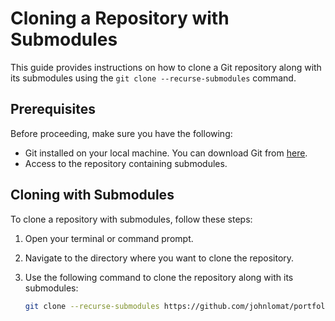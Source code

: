 # Cloning a Repository with Submodules

This guide provides instructions on how to clone a Git repository along with its submodules using the `git clone --recurse-submodules` command.

## Prerequisites

Before proceeding, make sure you have the following:

- Git installed on your local machine. You can download Git from [here](https://git-scm.com/).
- Access to the repository containing submodules.

## Cloning with Submodules

To clone a repository with submodules, follow these steps:

1. Open your terminal or command prompt.

2. Navigate to the directory where you want to clone the repository.

3. Use the following command to clone the repository along with its submodules:
   
   ```bash
   git clone --recurse-submodules https://github.com/johnlomat/portfolio-html-css-js.git

